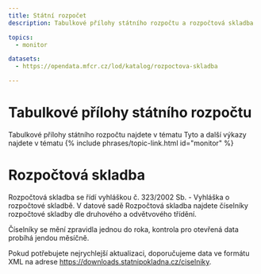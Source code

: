 ```yaml
---
title: Státní rozpočet
description: Tabulkové přílohy státního rozpočtu a rozpočtová skladba

topics:
  - monitor

datasets:
  - https://opendata.mfcr.cz/lod/katalog/rozpoctova-skladba

---
```


# Tabulkové přílohy státního rozpočtu

Tabulkové přílohy státního rozpočtu najdete v tématu Tyto a další výkazy najdete v tématu {% include phrases/topic-link.html id="monitor" %}

# Rozpočtová skladba

Rozpočtová skladba se řídí vyhláškou č. 323/2002 Sb. - Vyhláška o rozpočtové skladbě. V datové sadě Rozpočtová skladba najdete číselníky rozpočtové skladby dle druhového a odvětvového třídění.

Číselníky se mění zpravidla jednou do roka, kontrola pro otevřená data probíhá jendou měsíčně.

Pokud potřebujete nejrychlejší aktualizaci, doporučujeme data ve formátu XML na adrese https://downloads.statnipokladna.cz/ciselniky.
